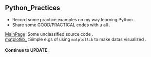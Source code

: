 ## Python_Practices
* Record some practice examples on my way learning Python .
* Share some GOOD/PRACTICAL codes with u all .

[MainPage](https://github.com/SimonCqk/Python_Practices) :Some unclassified source code .<br>
[matplotlib_](matplotlib_)  :Simple e.gs of using `matplotlib` to make datas visualized .<br>


#### Continue to UPDATE.
